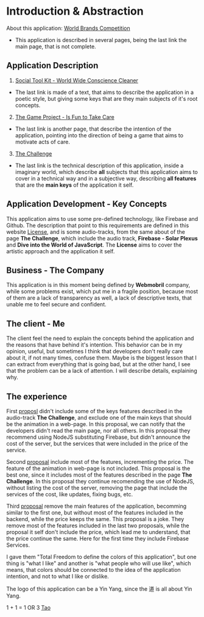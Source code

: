 # Introduction & Abstraction

About this application: [World Brands Competition](https://wiki.odicforcesounds.com)

- This application is described in several pages, being the last link the main page, that is not complete. 

## Application Description 

1. [Social Tool Kit - World Wide Conscience Cleaner](https://art.odicforcesounds.com/pages/Data/Audio/Emotional_Signals/tracks/11_Social_Tool_Kit/index.html)
- The last link is made of a text, that aims to describe the application in a poetic style, but giving some keys that are they main subjects of it's root concepts. 
2.  [The Game Project - Is Fun to Take Care](https://art.odicforcesounds.com/pages/Data/Audio/Emotional_Signals/tracks/10_The_Game_Project/index.html)
- The last link is another page, that describe the intention of the application, pointing into the direction of being a game that aims to motivate acts of care. 
3. [The Challenge](https://art.odicforcesounds.com/pages/Data/Audio/Spiritual_Algorithmic/tracks/01_The_Challenge/index.html)
- The last link is the technical description of this application, inside a imaginary world, which describe **all** subjects that this application aims to cover in a technical way and in a subjective way, describing **all features** that are the **main keys** of the application it self. 

## Application Development - Key Concepts

This application aims to use some pre-defined technology, like Firebase and Github. The description that point to this requirements are defined in this website [License](https://art.odicforcesounds.com/pages/License/index.html), and is some audio-tracks, from the same about of the page **The Challenge**, which include the audio track, **Firebase - Solar Plexus** and **Dive into the World of JavaScript**. The **License** aims to cover the artistic approach and the application it self. 

## Business - The Company 

This application is in this moment being defined by **Webmobril** company, while some problems exist, which put me in a fragile position, because most of them are a lack of transparency as well, a lack of descriptive texts, that unable me to feel secure and confident. 

## The client - Me 

The client feel the need to explain the concepts behind the application and the reasons that have behind it's intention. This behavior can be in my opinion, useful, but sometimes I think that developers don't really care about it, if not many times, confuse them. Maybe is the biggest lesson that I can extract from everything that is going bad, but at the other hand, I see that the problem can be a lack of attention. I will describe details, explaining why. 

## The experience 

First [proposl](./Webmobril/TSD_01/readme.md) didn't include some of the keys features described in the audio-track **The Challenge**, and exclude one of the main keys that should be the animation in a web-page. In this proposal, we can notify that the developers didn't read the main page, nor all others. In this proposal they recommend using NodeJS substituting Firebase, but didn't announce the cost of the server, but the services that were included in the price of the service. 

Second [proposal](./Webmobril/TSD_02/readme.md) include most of the features, incrementing the price. The feature of the animation in web-page is not included. This proposal is the best one, since it includes most of the features described in the page **The Challenge**. In this proposal they continue recomending the use of NodeJS, without listing the cost of the server, removing the page that include the services of the cost, like updates, fixing bugs, etc. 

Third [proposal](./Webmobril/TSD_03/readme.md) remove the main features of the application, becomming similar to the first one, but without most of the features included in the backend, while the price keeps the same. This proposal is a joke. They remove most of the features included in the last two proposals, while the proposal it self don't include the price, which lead me to understand, that the price continue the same. Here for the first time they include Firebase Services. 

I gave them "Total Freedom to define the colors of this application", but one thing is "what I like" and another is "what people who will use like", which means, that colors should be connected to the idea of the application intention, and not to what I like or dislike. 

The logo of this application can be a Yin Yang, since the 道 is all about Yin Yang. 

1 + 1 = 1 OR 3 [Tao](https://art.odicforcesounds.com/pages/YinYang/Tao/index.html)
